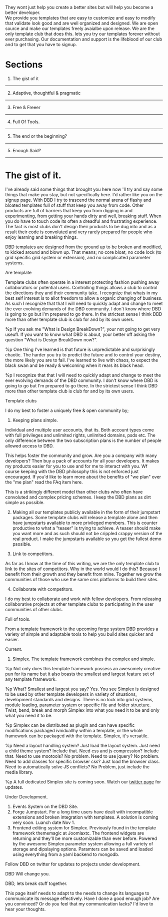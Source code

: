 They wont just help you create a better sites but will help you become a better developer.  
We provide you templates that are easy to customize and easy to modify that validate look good and are 
well organized and designed. We are open source and make our templates freely avaialbe upon release. 
We are the only template club that does this.
lets you try our templates forever without ever purchasing. 
Our documentation and support is the lifeblood of our club and to get that you have to signup. 

Sections
==========================================================     
  1. The gist of it 
  -----------------  
  2. Adaptive, thoughtful &amp; pragmatic 
  ---------------------------------------     
  3. Free & Freeer
  ----------------
  4. Full Of Tools.
  ----------------  
  5. The end or the beginning?
  ----------------------------
  5. Enough Said?
  --------------    

# The gist of it. 

I've already said some things that brought you here now 'll try and say some things that make you stay, but not specifically here. I'd rather like you on the signup page. With DBD I try to trascend the normal arena of flashy and bloated templates full of stuff that keep you away from code. Other products are full of barriers that keep you from digging in and experimenting, from getting your hands dirty and well, breaking stuff. When you do have to touch code its often a dreadful and frustrating experience. The fact is most clubs don't design their products to be dug into and as a result their code is convoluted and very rarely prepared for people who enjoy learning and breaking things.

DBD templates are designed from the ground up to be broken and modified, to kicked around and blown up. That means; no core bloat, no code lock (to grid specific grid system or extension), and no complicated parameter systems. 

Are template 

Template clubs often operate in a interest protecting fashion pushing away collaborators or potential users. Controlling things allows a club to control the directions they and their community take. I recognize that whats in my best self interest is to allot freedom to allow a organic changing of business. As such I recognize that that I will need to quickly adapt and change to meet the ever evolving demands of the DBD community. I don't know where DBD is going to go but I'm prepared to go there. In the strictest sense I think DBD more than other template club is club for and by its own users.   


%p
  If you ask me "What is Design BreakDown?", your not going to get very useufl. 
  If you want to know what DBD is about, your better off asking the question "What is Design BreakDown now?".  

%p
  One thing I've learned is that future is unpredictable and surprisingly chaotic. 
  The harder you try to predict the future and to control your destiny, the more likely you are to fail. 
  I've learned to live with chaos, to expect the black swan and be ready &amp; welcoming when it rears its black head.    

%p
  I recognize that that I will need to quickly adapt and change to meet the ever evolving demands of the DBD community. 
  I don't know where DBD is going to go but I'm prepared to go there.
  In the strictest sense I think DBD more than other template club is club for and by its own users.                                             

Template clubs 


I do my best to foster a uniquely free &amp; open community by; 
 
1. Keeping plans simple. 

Individual and multiple user accounts, that its. Both account types come with full privileges and unlimited rights, unlimited domains, psds etc. The only difference between the two subscription plans is the number of people allowed access to DBD. 

This helps foster the community and grow. Are you a company with many developers? Then buy a pack of accounts for all your developers. It makes my products easier for you to use and for me to interact with you. Wf course keeping with the DBD philosophy this is not enforced just encouraged. If you'd like to learn more about the benefits of "we plan" over the "me plan" read the FAq item here.

This is a strikingly different model than other clubs who often have convoluted and complex pricing schemes. I keep the DBD plans as dirt simple as possible.  

2. Making all our templates publicly available in the form of their jumpstart packages.
Some template clubs will release a template alone and then have jumpstarts available to more privileged members. This is counter productive to what a "teaser" is trying to achieve. A teaser should make you want more and as such should not be crippled crappy version of the real product. I make the jumpstarts available so you get the fullest demo psosible. 

3. Link to competitors.

As far as I know at the time of this writing, we are the only template club to link to the sites of competitors. Why in the world would I do this? Because I benefit from their growth and they benefit from mine. Together we grow the communities of those who use the same cms platforms to build their sites.

4. Collaborate with competitors.           

I do my best to collaborate and work with fellow developers. From releasing collaborative projects at other template clubs to participating in the user communities of other clubs.  

Full of tools.

From a template framework to the upcoming forge system DBD provides a variety of simple and adaptable tools to help you build sites quicker and easier.    

Current.

1. Simplex. The template framework combines the complex and simple.
 
%p
  Not only does this template framework possess an awesomely creative pun for its name but it also boasts the smallest and largest feature set of any template framework.      

%p
  What? Smallest and largest you say? Yes. 
  You see Simplex is designed to be used by other template developers in variety of situations, development standards and designs. 
  There is no lock into grid systems, module loading, parameter system or specific file and folder structure. 
  Twist, bend, break and morph Simplex into what you need it to be and only what you need it to be.    
    
%p
  Simplex can be distributed as plugin and can have specific modifications packaged ivniduallhy within a template, or the whole framework can be packaged with the template. 
  Simplex, it's versatile.      
  
%p
  Need a layout handling system? Just load the layout system. Just need a child theme system? Include that. 
  Need css and js compression? Include that. Need to use mootools? No problem. Need to use jquery? 
  No problem. Need to add classes for specific browser css? Just load the browser class. 
  Need to automatically solve JS conflicts? No Problem, just include the media library.

%p
  A full dedicated Simplex site is coming soon. Watch our <a href="http://twitter.com/designbreakdown">twitter page</a> for updates.   

Under Development.

1. Events System on the DBD Site.      
2. Forge Jumpstart.
  For a long time users have dealt with incompatible extensions and broken integration with templates. A solution is coming very soon. Luanch date Nov 1.
3. Frontend editing system for Simplex. 
Previously found in the template framework thememagic at Joomlaxtc. The frontend widgets are returning and they'll be more customizable than ever before. Powered by the awesome Simplex parameter system allowing a full variety of storage and dipslaying options. Paramters can be saved and loaded using everything from a yaml backend to mongodb.

Follow DBD on twitter for updates to projects under development.  

DBD Will change you.


DBD, lets break stuff together.  

This page itself needs to adapt to the needs to change its language to communicate its message effectively. Have I done a good enough job? Are you convinced? Or do you feel that my communication lacks? I'd love to hear your thoughts. 

  

